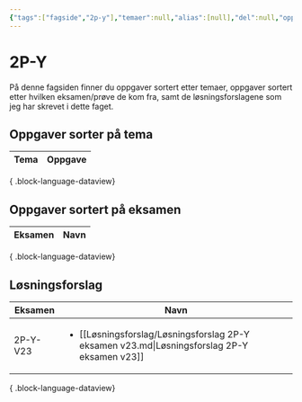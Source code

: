 ```yaml
---
{"tags":["fagside","2p-y"],"temaer":null,"alias":[null],"del":null,"oppgave":null,"fag":"2p-y","eksamen":null,"dg-publish":true,"title":"2P-Y","date":"2023-06-06","modified":"2023-06-06","permalink":"/fagsider/2-p-y/","dgPassFrontmatter":true}
---
```



# 2P-Y
På denne fagsiden finner du oppgaver sortert etter temaer, oppgaver sortert etter hvilken eksamen/prøve de kom fra, samt de løsningsforslagene som jeg har skrevet i dette faget.

## Oppgaver sorter på tema
| Tema | Oppgave |
| ---- | ------- |

{ .block-language-dataview}

## Oppgaver sortert på eksamen
| Eksamen | Navn |
| ------- | ---- |

{ .block-language-dataview}

## Løsningsforslag
| Eksamen  | Navn                                                                                                         |
| -------- | ------------------------------------------------------------------------------------------------------------ |
| 2P-Y-V23 | <ul><li>[[Løsningsforslag/Løsningsforslag 2P-Y eksamen v23.md\\|Løsningsforslag 2P-Y eksamen v23]]</li></ul> |

{ .block-language-dataview}
